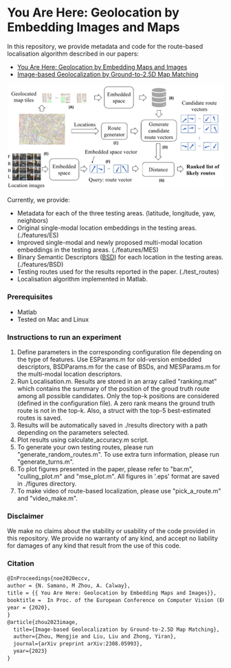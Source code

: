 # You Are Here: Geolocation by Embedding Images and Maps 

In this repository, we provide metadata and code for the route-based localisation algorithm described in our papers:
- [You Are Here: Geolocation by Embedding Maps and Images](https://arxiv.org/abs/1911.08797 "You Are Here: Geolocation by Embedding Maps and Images")
- [Image-based Geolocalization by Ground-to-2.5D Map Matching](https://arxiv.org/abs/2308.05993 "Image-based Geolocalization by Ground-to-2.5D Map Matching")

![Alt text](diagram.png?raw=true "Geolocalisation process diagram")

Currently, we provide:
- Metadata for each of the three testing areas. (latitude, longitude, yaw, neighbors) 
- Original single-modal location embeddings in the testing areas. (./features/ES)
- Improved single-modal and newly proposed multi-modal location embeddings in the testing areas. (./features/MES)
- Binary Semantic Descriptors ([BSD](https://arxiv.org/abs/1803.00788 "BSD")) for each location in the testing areas. (./features/BSD)
- Testing routes used for the results reported in the paper. (./test_routes)
- Localisation algorithm implemented in Matlab. 

### Prerequisites
- Matlab
- Tested on Mac and Linux

### Instructions to run an experiment
1. Define parameters in the corresponding configuration file depending on the type of features. Use ESParams.m for old-version embedded descriptors, BSDParams.m for the case of BSDs, and MESParams.m for the multi-modal location descriptors.
2. Run Localisation.m. Results are stored in an array called "ranking.mat" which contains the summary of the position of the groud truth route among all possible candidates. Only the top-k positions are considered (defined in the configuration file). A zero rank means the ground truth route is not in the top-k. Also, a struct with the top-5 best-estimated routes is saved.
3. Results will be automatically saved in ./results directory with a path depending on the parameters selected.
4. Plot results using calculate_accuracy.m script.
5. To generate your own testing routes, please run "generate_random_routes.m". To use extra turn information, please run "generate_turns.m".
6. To plot figures presented in the paper, please refer to "bar.m", "culling_plot.m" and "mse_plot.m". All figures in '.eps' format are saved in ./figures directory.
7. To make video of route-based localization, please use "pick_a_route.m" and "video_make.m".

### Disclaimer
We make no claims about the stability or usability of the code provided in this repository.
We provide no warranty of any kind, and accept no liability for damages of any kind that result from the use of this code.

### Citation
```latex
@InProceedings{noe2020eccv,
author = {N. Samano, M Zhou, A. Calway},
title = {{ You Are Here: Geolocation by Embedding Maps and Images}},
booktitle =  In Proc. of the European Conference on Computer Vision (ECCV),
year = {2020},
}
@article{zhou2023image,
  title={Image-based Geolocalization by Ground-to-2.5D Map Matching},
  author={Zhou, Mengjie and Liu, Liu and Zhong, Yiran},
  journal={arXiv preprint arXiv:2308.05993},
  year={2023}
}
```
```
